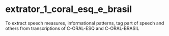 # extrator_1_coral_esq_e_brasil
To extract speech measures, informational patterns, tag part of speech and others from transcriptions of C-ORAL-ESQ and C-ORAL-BRASIL
